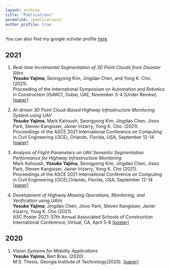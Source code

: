 ```yaml
---
layout: archive
title: "Publications"
permalink: /publications/
author_profile: true
---
```

You can also find my google scholar profile [here](https://scholar.google.com/citations?user=RqCFZRMAAAAJ&hl=en)

## 2021
1. _Real-time Incremental Segmentation of 3D Point Clouds from Disaster Sites_        
**Yosuke Yajima**, Seongyong Kim, Jingdao Chen, and Yong K. Cho. (2021).      
Proceeding of the International Symposium on Automation and Robotics in Construction (ISARC), Dubai, UAE, November 3-4 [Under Review] [[paper]]()

2. _AI-driven 3D Point Cloud-Based Highway Infrastructure Monitoring System using UAV_      
**Yosuke Yajima**, Mark Kahoush, Seongyong Kim, Jingdao Chen, Jisoo Park, Steven Kangisser, Javier Irizarry, Yong K. Cho. (2021).      
Proceedings of the ASCE 2021 International Conference on Computing in Civil Engineering (i3CE), Orlando, Florida, USA, September 12-14 [[paper]](https://www.researchgate.net/publication/353750565_AI-driven_3D_Point_Cloud-Based_Highway_Infrastructure_Monitoring_System_using_UAV)

3. _Analysis of Flight Parameters on UAV Semantic Segmentation Performance for Highway Infrastructure Monitoring_      
Mark Kahoush, **Yosuke Yajima**, Seongyong Kim, Jingdao Chen, Jisoo Park, Steven Kangisser, Javier Irizarry, Yong K. Cho (2021).      
Proceedings of the ASCE 2021 International Conference on Computing in Civil Engineering (i3CE),Orlando, Florida, USA, September 12-14 [[paper]](https://www.researchgate.net/publication/353817712_Analysis_of_Flight_Parameters_on_UAV_Semantic_Segmentation_Performance_for_Highway_Infrastructure_Monitoring)

4. _Development of Highway Mowing Operations, Monitoring, and Verification using UAVs_      
**Yosuke Yajima**, Jingdao Chen, Jisoo Park, Steven Kangisser, Javier Irizarry, Yong K. Cho (2021).      
ASC Poster 2021: 57th Annual Associated Schools of Construction International Conference, Virtual, CA, April 5-8 [[poster]](https://www.researchgate.net/publication/353818495_Development_of_Highway_Mowing_Operations_Monitoring_and_Verification_using_UAVs)

## 2020
1. _Vision Systems for Mobility Applications_      
**Yosuke Yajima**, Bert Bras. (2020).      
M.S. Thesis, Georgia Institute of Technology(2020). [[paper]](https://smartech.gatech.edu/handle/1853/64655)